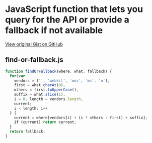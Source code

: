 # JavaScript function that lets you query for the API or provide a fallback if not available

[View original Gist on GitHub](https://gist.github.com/Integralist/6018869)

## find-or-fallback.js

```javascript
function findOrFallback(where, what, fallback) {
  for(var
    vendors = ['', 'webkit', 'moz', 'ms', 'o'],
    first = what.charAt(0),
    others = first.toUpperCase(),
    suffix = what.slice(1),
    i = 0, length = vendors.length,
    current;
    i < length; i++
  ) {
    current = where[vendors[i] + (i ? others : first) + suffix];
    if (current) return current;
  }
  return fallback;
}
```

